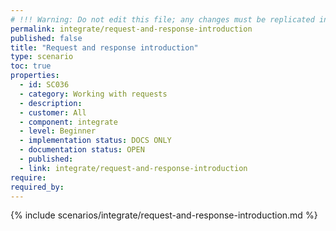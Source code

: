 ```yaml
---
# !!! Warning: Do not edit this file; any changes must be replicated in Excel !!!
permalink: integrate/request-and-response-introduction
published: false
title: "Request and response introduction"
type: scenario
toc: true
properties:
  - id: SC036
  - category: Working with requests
  - description:
  - customer: All
  - component: integrate
  - level: Beginner
  - implementation status: DOCS ONLY
  - documentation status: OPEN
  - published:
  - link: integrate/request-and-response-introduction
require:
required_by:
---
```


{% include scenarios/integrate/request-and-response-introduction.md %}
